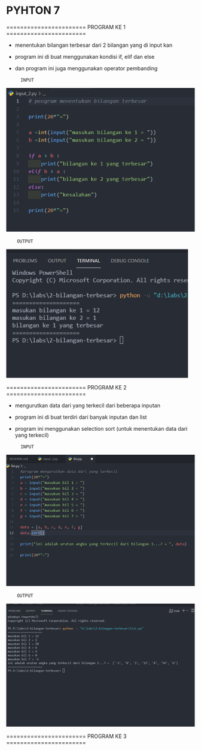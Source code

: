 # PYHTON 7
======================= PROGRAM KE 1 =======================
* menentukan bilangan terbesar dari 2 bilangan yang di input kan
* program ini di buat menggunakan kondisi if, elif dan else
* dan program ini juga menggunakan operator pembanding

        INPUT
![gambar 1](gambar/input_2.PNG)

        OUTPUT
![gambar 2](gambar/input_2.1.PNG)

======================= PROGRAM KE 2 =======================
* mengurutkan data dari yang terkecil dari beberapa inputan
* program ini di buat terdiri dari banyak inputan dan list
* program ini menggunakan selection sort (untuk menentukan data dari yang terkecil)

        INPUT
![gambar 3](gambar/List_1.png)

        OUTPUT
![gambar 4](gambar/List_2.PNG)


======================= PROGRAM KE 3 =======================


